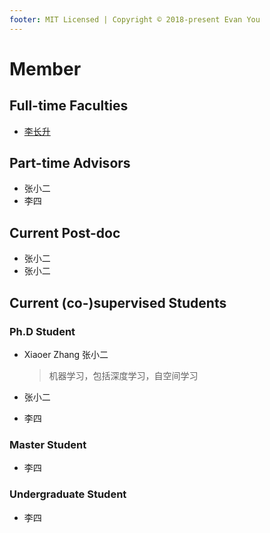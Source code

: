 ```yaml
---
footer: MIT Licensed | Copyright © 2018-present Evan You
---
```




# Member

## Full-time Faculties

- [李长升](/)

## Part-time Advisors

- 张小二
- 李四

## Current Post-doc

- 张小二
- 张小二

## Current (co-)supervised Students

### Ph.D Student

- Xiaoer Zhang 张小二

  > 机器学习，包括深度学习，自空间学习

- 张小二

- 李四

### Master Student

- 李四

### Undergraduate Student

- 李四